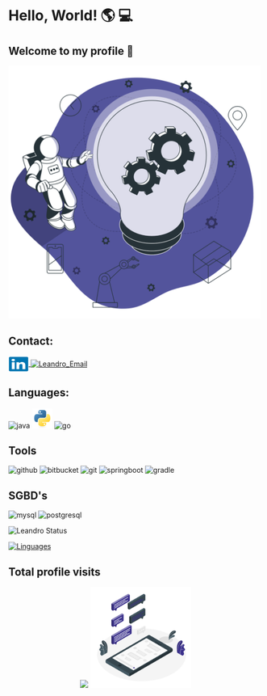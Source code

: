 # Hello, World! 🌎 💻
## Welcome to my profile 🤙

<img src="https://github.com/LeandroAlcantara-1997/LeandroAlcantara-1997/blob/main/Innovation-bro.png" alt="github" width="500" height="500" style="max-width:100%;"></img>

## Contact:

<a href="https://www.linkedin.com/in/leandro-alcantara-3101a820b">
<img align="center" alt="leandro-linkedin" height="30" width="40" src="https://raw.githubusercontent.com/devicons/devicon/master/icons/linkedin/linkedin-original.svg" style="max-width:100%;">
</a>
<a href="mailto:leandro1997silva97@gmail.com">
<img align="center" alt="Leandro_Email" height="30" width="40" src="https://www.vectorlogo.zone/logos/gmail/gmail-icon.svg" style="max-width:100%;">
</a>

## Languages:

<img src="https://cdn.jsdelivr.net/gh/devicons/devicon/icons/java/java-original.svg" alt="java" width="40" height="40" style="max-width:100%;"></img>
<img src="https://raw.githubusercontent.com/devicons/devicon/master/icons/python/python-original.svg" alt="python" width="40" height="40" style="max-width:100%;"></img>
<img src="https://cdn.jsdelivr.net/gh/devicons/devicon/icons/go/go-original-wordmark.svg" alt="go" width="40" height="40" style="max-width:100%;"></img>

## Tools

<img src="https://cdn.icon-icons.com/icons2/936/PNG/512/github-logo_icon-icons.com_73546.png" alt="github" width="40" height="40" style="max-width:100%;"></img>
<img src="https://cdn.jsdelivr.net/gh/devicons/devicon/icons/bitbucket/bitbucket-original.svg" alt="bitbucket" width="40" height="40" style="max-width:100%;"></img>
<img src="https://cdn.jsdelivr.net/gh/devicons/devicon/icons/git/git-original.svg" alt="git" width="40" height="40" style="max-width:100%;"></img>
<img src="https://cdn.jsdelivr.net/gh/devicons/devicon/icons/spring/spring-original.svg" alt="springboot" width="40" height="40" style="max-width:100%;"></img>
<img src="https://cdn.jsdelivr.net/gh/devicons/devicon/icons/gradle/gradle-plain.svg" alt="gradle" width="40" height="40" style="max-width:100%;"></img>

## SGBD's
<img src="https://cdn.jsdelivr.net/gh/devicons/devicon/icons/mysql/mysql-plain-wordmark.svg" alt="mysql" width="40" height="40" style="max-width:100%;"></img>
<img src="https://cdn.jsdelivr.net/gh/devicons/devicon/icons/postgresql/postgresql-plain.svg" alt="postgresql" width="40" height="40" style="max-width:100%;"></img>






![Leandro Status](https://github-readme-stats.vercel.app/api?username=LeandroAlcantara-1997&show_icons=true&theme=github_dark)

[![Linguages](https://github-readme-stats.vercel.app/api/top-langs/?username=LeandroAlcantara-1997&layout=compacttrue&theme=github_dark)](https://github.com/LeandroAlcantara-1997/github-readme-stats)

## Total profile visits<br>
 <p align="center"> 
   <img alingn="center" src="https://profile-counter.glitch.me/LeandroAlcantara-1997/count.svg" />
   <img src="Chatting-amico.png" alt="visits" width="200" height="200" style="max-width:100%;"></img>



